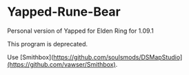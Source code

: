 # Yapped-Rune-Bear
Personal version of Yapped for Elden Ring for 1.09.1

This program is deprecated.

Use [Smithbox](https://github.com/soulsmods/DSMapStudio](https://github.com/vawser/Smithbox).

